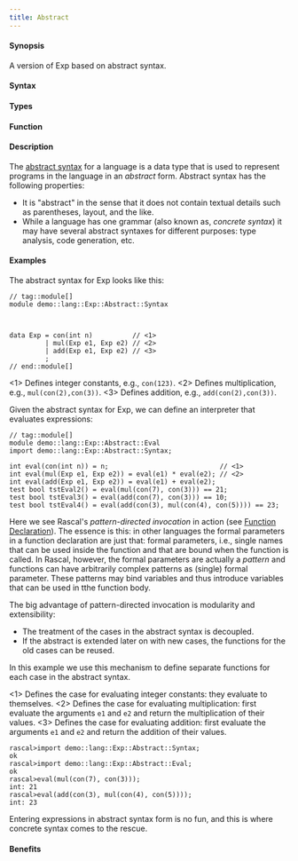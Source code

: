 ```yaml
---
title: Abstract
---
```


#### Synopsis

A version of Exp based on abstract syntax.

#### Syntax

#### Types

#### Function

#### Description

The [abstract syntax](http://en.wikipedia.org/wiki/Abstract_syntax) for a language is a
data type that is used to represent programs in the language in an _abstract_ form.
Abstract syntax has the following properties:

*  It is "abstract" in the sense that it does not contain textual details such as parentheses,
  layout, and the like.
*  While a language has one grammar (also known as, _concrete syntax_) it may have several abstract syntaxes
  for different purposes: type analysis, code generation, etc.

#### Examples

The abstract syntax for Exp looks like this:

```rascal
// tag::module[]
module demo::lang::Exp::Abstract::Syntax



data Exp = con(int n)          // <1>
         | mul(Exp e1, Exp e2) // <2>
         | add(Exp e1, Exp e2) // <3>
         ;
// end::module[]

```

                
<1> Defines integer constants, e.g., `con(123)`.
<2> Defines multiplication, e.g., `mul(con(2),con(3))`.
<3> Defines addition, e.g., `add(con(2),con(3))`.


Given the abstract syntax for Exp, we can define an interpreter that evaluates
expressions:

```rascal
// tag::module[]
module demo::lang::Exp::Abstract::Eval
import demo::lang::Exp::Abstract::Syntax;

int eval(con(int n)) = n;                            // <1>
int eval(mul(Exp e1, Exp e2)) = eval(e1) * eval(e2); // <2>
int eval(add(Exp e1, Exp e2)) = eval(e1) + eval(e2);
test bool tstEval2() = eval(mul(con(7), con(3))) == 21;
test bool tstEval3() = eval(add(con(7), con(3))) == 10;
test bool tstEval4() = eval(add(con(3), mul(con(4), con(5)))) == 23;

```

           
Here we see Rascal's _pattern-directed invocation_ in action (see [Function Declaration](/Rascal/Declarations/Function)).
The essence is this: in other languages the formal parameters in a function declaration
are just that: formal parameters, i.e., single names that can be used inside the function and
that are bound when the function is called.
In Rascal, however, the formal parameters are actually a _pattern_ and functions
can have arbitrarily complex patterns as (single) formal parameter.
These patterns may bind variables and thus introduce variables that can be used in tthe function body.

The big advantage of pattern-directed invocation is modularity and extensibility:

*  The treatment of the cases in the abstract syntax is decoupled.
*  If the abstract is extended later on with new cases, the functions for the old cases can be reused.


In this example we use this mechanism to define separate functions for each case in the abstract syntax.

<1> Defines the case for evaluating integer constants: they evaluate to themselves.
<2> Defines the case for evaluating multiplication: first evaluate the arguments `e1` and `e2`
    and return the multiplication of their values.
<3> Defines the case for evaluating addition: first evaluate the arguments `e1` and `e2`
    and return the addition of their values.



```rascal-shell
rascal>import demo::lang::Exp::Abstract::Syntax;
ok
rascal>import demo::lang::Exp::Abstract::Eval;
ok
rascal>eval(mul(con(7), con(3)));
int: 21
rascal>eval(add(con(3), mul(con(4), con(5))));
int: 23
```
Entering expressions in abstract syntax form is no fun, and this is where concrete syntax comes to the rescue.


#### Benefits


